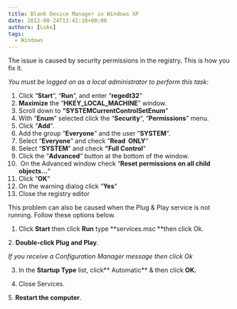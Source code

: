 ```yaml
---
title: Blank Device Manager in Windows XP
date: 2012-08-24T13:41:18+00:00
authors: [Luke]
tags:
  - Windows
---
```

The issue is caused by security permissions in the registry. This is how you fix it.

_You must be logged on as a local administrator to perform this task:_

  1. Click &#8220;**Start**&#8220;, &#8220;**Run**&#8220;, and enter &#8220;**regedt32**&#8220;
  2. **Maximize** the &#8220;**HKEY\_LOCAL\_MACHINE**&#8221; window.
  3. Scroll down to **&#8220;SYSTEMCurrentControlSetEnum**&#8220;
  4. With &#8220;**Enum**&#8221; selected click the &#8220;**Security**&#8220;, &#8220;**Permissions**&#8221; menu.
  5. Click &#8220;**Add**&#8220;.
  6. Add the group &#8220;**Everyone**&#8221; and the user &#8220;**SYSTEM**&#8220;.
  7. Select &#8220;**Everyone**&#8221; and check &#8220;**Read  ONLY**&#8220;
  8. Select &#8220;**SYSTEM**&#8221; and check **&#8220;Full Control**&#8220;
  9. Click the &#8220;**Advanced**&#8221; button at the bottom of the window.
 10.  On the Advanced window check &#8220;**Reset permissions on all child objects&#8230;**&#8220;
 11. Click &#8220;**OK**&#8220;
 12. On the warning dialog click &#8220;**Yes**&#8220;
 13. Close the registry editor

This problem can also be caused when the Plug & Play service is not running. Follow these options below.

1. Click **Start** then click **Run** type **services.msc **then click Ok.
  
2. **Double-click Plug and Play**.

_If you receive a Configuration Manager message then click Ok_
  
3. In the **Startup Type** list, click** Automatic** & then click **OK.**
  
4. Close Services.
  
5. **Restart the computer**.